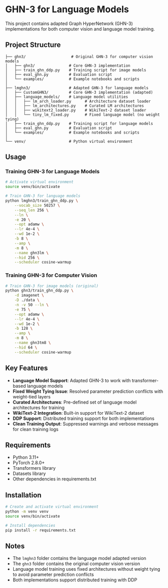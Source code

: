 # GHN-3 for Language Models

This project contains adapted Graph HyperNetwork (GHN-3) implementations for both computer vision and language model training.

## Project Structure

```
├── ghn3/                    # Original GHN-3 for computer vision models
│   ├── ghn3/               # Core GHN-3 implementation
│   ├── train_ghn_ddp.py    # Training script for image models
│   ├── eval_ghn.py         # Evaluation script
│   └── examples/           # Example notebooks and scripts
│
├── lmghn3/                 # Adapted GHN-3 for language models
│   ├── CustomGHN3/         # Core GHN-3 implementation (adapted)
│   ├── language_models/    # Language model utilities
│   │   ├── lm_arch_loader.py      # Architecture dataset loader
│   │   ├── lm_architectures.py    # Curated LM architectures
│   │   ├── wikitext2_loader.py    # WikiText-2 dataset loader
│   │   └── tiny_lm_fixed.py       # Fixed language model (no weight tying)
│   ├── train_ghn_ddp.py    # Training script for language models
│   ├── eval_ghn.py         # Evaluation script
│   └── examples/           # Example notebooks and scripts
│
└── venv/                   # Python virtual environment
```

## Usage

### Training GHN-3 for Language Models

```bash
# Activate virtual environment
source venv/bin/activate

# Train GHN-3 for language models
python lmghn3/train_ghn_ddp.py \
    --vocab_size 50257 \
    --seq_len 256 \
    --ln \
    -e 20 \
    --opt adamw \
    --lr 4e-4 \
    --wd 1e-2 \
    -b 8 \
    --amp \
    -m 8 \
    --name ghn3lm \
    --hid 256 \
    --scheduler cosine-warmup
```

### Training GHN-3 for Computer Vision

```bash
# Train GHN-3 for image models (original)
python ghn3/train_ghn_ddp.py \
    -d imagenet \
    -D ./data \
    -n -v 50 --ln \
    -e 75 \
    --opt adamw \
    --lr 4e-4 \
    --wd 1e-2 \
    -b 128 \
    --amp \
    -m 8 \
    --name ghn3tm8 \
    --hid 64 \
    --scheduler cosine-warmup
```

## Key Features

- **Language Model Support**: Adapted GHN-3 to work with transformer-based language models
- **Fixed Weight Tying Issue**: Resolved parameter prediction conflicts with weight-tied layers
- **Curated Architectures**: Pre-defined set of language model architectures for training
- **WikiText-2 Integration**: Built-in support for WikiText-2 dataset
- **DDP Support**: Distributed training support for both implementations
- **Clean Training Output**: Suppressed warnings and verbose messages for clean training logs

## Requirements

- Python 3.11+
- PyTorch 2.8.0+
- Transformers library
- Datasets library
- Other dependencies in requirements.txt

## Installation

```bash
# Create and activate virtual environment
python -m venv venv
source venv/bin/activate

# Install dependencies
pip install -r requirements.txt
```

## Notes

- The `lmghn3` folder contains the language model adapted version
- The `ghn3` folder contains the original computer vision version
- Language model training uses fixed architectures without weight tying to avoid parameter prediction conflicts
- Both implementations support distributed training with DDP

